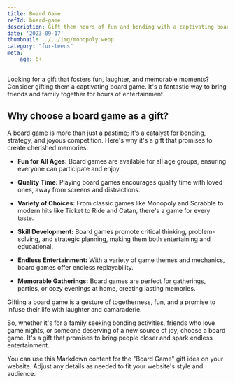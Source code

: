 ```yaml
---
title: Board Game
refId: board-game
description: Gift them hours of fun and bonding with a captivating board game.
date: '2023-09-17'
thumbnail: ../../img/monopoly.webp
category: "for-teens"
meta:
    age: 6+
---
```

Looking for a gift that fosters fun, laughter, and memorable moments? Consider gifting them a captivating board game. It's a fantastic way to bring friends and family together for hours of entertainment.

## Why choose a board game as a gift?

A board game is more than just a pastime; it's a catalyst for bonding, strategy, and joyous competition. Here's why it's a gift that promises to create cherished memories:

- **Fun for All Ages:** Board games are available for all age groups, ensuring everyone can participate and enjoy.

- **Quality Time:** Playing board games encourages quality time with loved ones, away from screens and distractions.

- **Variety of Choices:** From classic games like Monopoly and Scrabble to modern hits like Ticket to Ride and Catan, there's a game for every taste.

- **Skill Development:** Board games promote critical thinking, problem-solving, and strategic planning, making them both entertaining and educational.

- **Endless Entertainment:** With a variety of game themes and mechanics, board games offer endless replayability.

- **Memorable Gatherings:** Board games are perfect for gatherings, parties, or cozy evenings at home, creating lasting memories.

Gifting a board game is a gesture of togetherness, fun, and a promise to infuse their life with laughter and camaraderie.

So, whether it's for a family seeking bonding activities, friends who love game nights, or someone deserving of a new source of joy, choose a board game. It's a gift that promises to bring people closer and spark endless entertainment.

You can use this Markdown content for the "Board Game" gift idea on your website. Adjust any details as needed to fit your website's style and audience.
